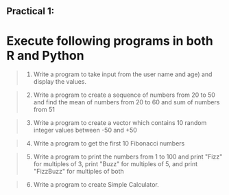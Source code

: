 ## Practical 1:
# Execute following programs in both R and Python
>1. Write a program to take input from the user name and age) and display the values.

>2. Write a program to create a sequence of numbers from 20 to 50 and find the mean of numbers from 20 to 60 and sum of numbers from 51

>3. Write a program to create a vector which contains 10 random integer values between -50 and +50

>4. Write a program to get the first 10 Fibonacci numbers

>5. Write a program to print the numbers from 1 to 100 and print "Fizz" for multiples of 3, print "Buzz" for multiples of 5, and print "FizzBuzz" for multiples of both 

>6. Write a program to create Simple Calculator.
